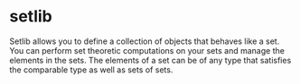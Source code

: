 # setlib
Setlib allows you to define a collection of objects that behaves like a set. You can perform set theoretic computations on your sets and manage the elements in the sets. The elements of a set can be of any type that satisfies the comparable type as well as sets of sets.
